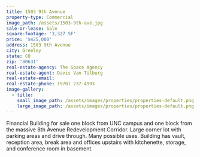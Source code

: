 ```yaml
---
title: 1503 9th Avenue
property-type: Commercial
image_path: /assets/1503-9th-ave.jpg
sale-or-lease: Sale
square-footage: '3,327 SF'
price: '$425,000'
address: 1503 9th Avenue
city: Greeley
state: CO
zip: '80631'
real-estate-agency: The Space Agency
real-estate-agent: Davis Van Tilburg
real-estate-email:
real-estate-phone: (970) 237-4993
image-gallery:
  - title:
    small_image_path: /assets/images/properties/properties-default.png
    large_image_path: /assets/images/properties/properties-default.png
---
```


Financial Building for sale one block from UNC campus and one block from the massive 8th Avenue Redevelopment Corridor. Large corner lot with parking areas and drive through. Many possible uses. Building has vault, reception area, break area and offices upstairs with kitchenette, storage, and conference room in basement.